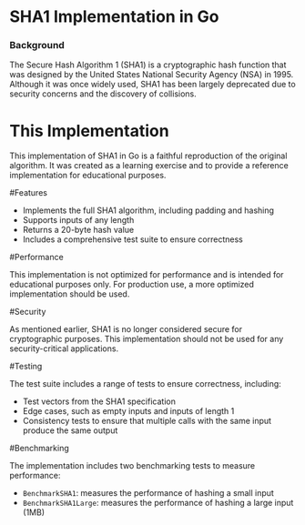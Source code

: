 # SHA1 Implementation in Go

### Background

The Secure Hash Algorithm 1 (SHA1) is a cryptographic hash function that was designed by the United States National Security Agency (NSA) in 1995. Although it was once widely used, SHA1 has been largely deprecated due to security concerns and the discovery of collisions.

# This Implementation

This implementation of SHA1 in Go is a faithful reproduction of the original algorithm. It was created as a learning exercise and to provide a reference implementation for educational purposes.

#Features

- Implements the full SHA1 algorithm, including padding and hashing
- Supports inputs of any length
- Returns a 20-byte hash value
- Includes a comprehensive test suite to ensure correctness

#Performance

This implementation is not optimized for performance and is intended for educational purposes only. For production use, a more optimized implementation should be used.

#Security

As mentioned earlier, SHA1 is no longer considered secure for cryptographic purposes. This implementation should not be used for any security-critical applications.

#Testing

The test suite includes a range of tests to ensure correctness, including:

- Test vectors from the SHA1 specification
- Edge cases, such as empty inputs and inputs of length 1
- Consistency tests to ensure that multiple calls with the same input produce the same output

#Benchmarking

The implementation includes two benchmarking tests to measure performance:

- `BenchmarkSHA1`: measures the performance of hashing a small input
- `BenchmarkSHA1Large`: measures the performance of hashing a large input (1MB)
